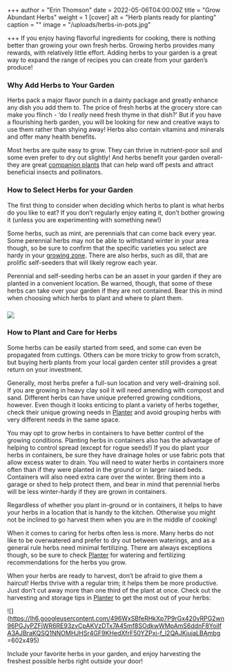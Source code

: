 +++
author = "Erin Thomson"
date = 2022-05-06T04:00:00Z
title = "Grow Abundant Herbs"
weight = 1
[cover]
alt = "Herb plants ready for planting"
caption = ""
image = "/uploads/herbs-in-pots.jpg"

+++
If you enjoy having flavorful ingredients for cooking, there is nothing better than growing your own fresh herbs. Growing herbs provides many rewards, with relatively little effort. Adding herbs to your garden is a great way to expand the range of recipes you can create from your garden’s produce!

### Why Add Herbs to Your Garden

Herbs pack a major flavor punch in a dainty package and greatly enhance any dish you add them to. The price of fresh herbs at the grocery store can make you flinch - ‘do I _really_ need fresh thyme in that dish?’ But if you have a flourishing herb garden, you will be looking for new and creative ways to use them rather than shying away! Herbs also contain vitamins and minerals and offer many health benefits.

Most herbs are quite easy to grow. They can thrive in nutrient-poor soil and some even prefer to dry out slightly! And herbs benefit your garden overall- they are great [companion plants](https://blog.planter.garden/posts/companion-planting-diversity-is-key/) that can help ward off pests and attract beneficial insects and pollinators.

### How to Select Herbs for your Garden

The first thing to consider when deciding which herbs to plant is what herbs do you like to eat? If you don’t regularly enjoy eating it, don’t bother growing it (unless you are experimenting with something new!)

Some herbs, such as mint, are perennials that can come back every year. Some perennial herbs may not be able to withstand winter in your area though, so be sure to confirm that the specific varieties you select are hardy in your [growing zone](https://blog.planter.garden/posts/know-where-you-grow-hardiness-zones-and-frost-dates/). There are also herbs, such as dill, that are prolific self-seeders that will likely regrow each year.

Perennial and self-seeding herbs can be an asset in your garden if they are planted in a convenient location. Be warned, though, that some of these herbs can take over your garden if they are not contained. Bear this in mind when choosing which herbs to plant and where to plant them.

### ![](/uploads/mint.jpg)

### How to Plant and Care for Herbs

Some herbs can be easily started from seed, and some can even be propagated from cuttings. Others can be more tricky to grow from scratch, but buying herb plants from your local garden center still provides a great return on your investment.

Generally, most herbs prefer a full-sun location and very well-draining soil. If you are growing in heavy clay soil it will need amending with compost and sand. Different herbs can have unique preferred growing conditions, however. Even though it looks enticing to plant a variety of herbs together, check their unique growing needs in [Planter](https://planter.garden/) and avoid grouping herbs with very different needs in the same space.

You may opt to grow herbs in containers to have better control of the growing conditions. Planting herbs in containers also has the advantage of helping to control spread (except for rogue seeds!) If you do plant your herbs in containers, be sure they have drainage holes or use fabric pots that allow excess water to drain. You will need to water herbs in containers more often than if they were planted in the ground or in larger raised beds. Containers will also need extra care over the winter. Bring them into a garage or shed to help protect them, and bear in mind that perennial herbs will be less winter-hardy if they are grown in containers.

Regardless of whether you plant in-ground or in containers, it helps to have your herbs in a location that is handy to the kitchen. Otherwise you might not be inclined to go harvest them when you are in the middle of cooking!

When it comes to caring for herbs often less is more. Many herbs do not like to be overwatered and prefer to dry out between waterings, and as a general rule herbs need minimal fertilizing. There are always exceptions though, so be sure to check [Planter](https://planter.garden/) for watering and fertilizing recommendations for the herbs you grow.

When your herbs are ready to harvest, don’t be afraid to give them a haircut! Herbs thrive with a regular trim; it helps them be more productive. Just don’t cut away more than one third of the plant at once. Check out the harvesting and storage tips in [Planter](https://planter.garden/) to get the most out of your herbs:

![](https://lh6.googleusercontent.com/496WxSBfeRHkXp7P9rGx420vRPG2wn96PGJyPZFjWR6RE93zvCpAKVzDTx7A45mf8SOdkwWMpAmS6ddnF8YoilfA3AJBraKQSQ1NNOMHJHSr4GF9KHedXfrF50YZPxi-f_l2QAJKjujaLBAmbg =602x495)

Include your favorite herbs in your garden, and enjoy harvesting the freshest possible herbs right outside your door!